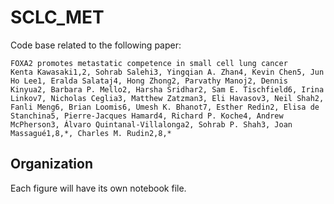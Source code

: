 # SCLC_MET

Code base related to the following paper:

```
FOXA2 promotes metastatic competence in small cell lung cancer
Kenta Kawasaki1,2, Sohrab Salehi3, Yingqian A. Zhan4, Kevin Chen5, Jun Ho Lee1, Eralda Salataj4, Hong Zhong2, Parvathy Manoj2, Dennis Kinyua2, Barbara P. Mello2, Harsha Sridhar2, Sam E. Tischfield6, Irina Linkov7, Nicholas Ceglia3, Matthew Zatzman3, Eli Havasov3, Neil Shah2, Fanli Meng6, Brian Loomis6, Umesh K. Bhanot7, Esther Redin2, Elisa de Stanchina5, Pierre-Jacques Hamard4, Richard P. Koche4, Andrew McPherson3, Álvaro Quintanal-Villalonga2, Sohrab P. Shah3, Joan Massagué1,8,*, Charles M. Rudin2,8,*
```


## Organization

Each figure will have its own notebook file.





